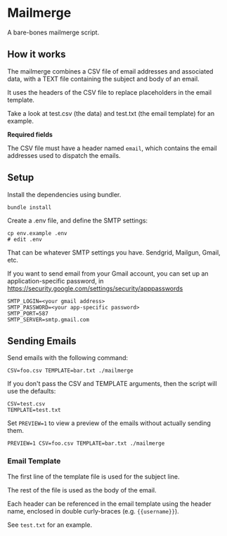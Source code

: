 # Mailmerge

A bare-bones mailmerge script.

## How it works

The mailmerge combines a CSV file of email addresses and associated data, with a TEXT file containing
the subject and body of an email.

It uses the headers of the CSV file to replace placeholders in the email template.

Take a look at test.csv (the data) and test.txt (the email template) for an example.

**Required fields**

The CSV file must have a header named `email`, which contains the email addresses used to dispatch
the emails.

## Setup

Install the dependencies using bundler.

```
bundle install
```

Create a .env file, and define the SMTP settings:

```
cp env.example .env
# edit .env
```

That can be whatever SMTP settings you have. Sendgrid, Mailgun, Gmail, etc.

If you want to send email from your Gmail account, you can set up an application-specific password, in
https://security.google.com/settings/security/apppasswords

```
SMTP_LOGIN=<your gmail address>
SMTP_PASSWORD=<your app-specific password>
SMTP_PORT=587
SMTP_SERVER=smtp.gmail.com
```

## Sending Emails

Send emails with the following command:

```
CSV=foo.csv TEMPLATE=bar.txt ./mailmerge
```

If you don't pass the CSV and TEMPLATE arguments, then the script will use the defaults:

```
CSV=test.csv
TEMPLATE=test.txt
```

Set `PREVIEW=1` to view a preview of the emails without actually sending them.

```
PREVIEW=1 CSV=foo.csv TEMPLATE=bar.txt ./mailmerge
```

### Email Template

The first line of the template file is used for the subject line.

The rest of the file is used as the body of the email.

Each header can be referenced in the email template using the header name,
enclosed in double curly-braces (e.g. `{{username}}`).

See `test.txt` for an example.
